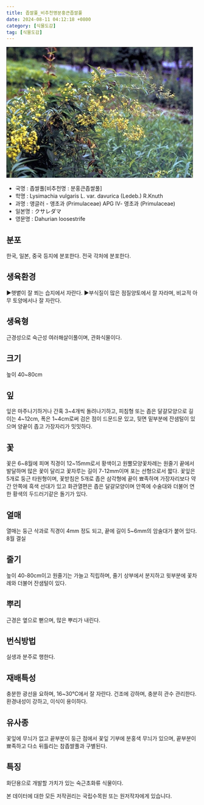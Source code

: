 ```yaml
---
title: 좁쌀풀_비추천명분홍큰좁쌀풀
date: 2024-08-11 04:12:18 +0800
category: [식물도감]
tag: [식물도감]
---
```




![좁쌀풀[비추천명 : 분홍큰좁쌀풀]](/assets/img/fileUpload/plants/basic/Primulaceae/Lysimachia/7607/1_th2.JPG)
- 국명 : 좁쌀풀[비추천명 : 분홍큰좁쌀풀]
- 학명 : Lysimachia vulgaris L. var. davurica (Ledeb.) R.Knuth
- 과명 : 앵글러 - 앵초과 (Primulaceae) APG Ⅳ- 앵초과 (Primulaceae)
- 일본명 : クサレダマ
- 영문명 : Dahurian loosestrife


## 분포
한국, 일본, 중국 등지에 분포한다.
전국 각처에 분포한다.
## 생육환경
▶햇볕이 잘 쬐는 습지에서 자란다.
▶부식질이 많은 점질양토에서 잘 자라며, 비교적 아무 토양에서나 잘 자란다.
## 생육형
근경성으로 숙근성 여러해살이풀이며, 관화식물이다.
## 크기
높이 40~80cm
## 잎
잎은 마주나기하거나 간혹 3~4개씩 돌려나기하고, 피침형 또는 좁은 달걀모양으로 길이는 4~12cm, 폭은 1~4cm로써 검은 점이 드문드문 있고, 뒷면 밑부분에 잔샘털이 있으며 양끝이 좁고 가장자리가 밋밋하다.
## 꽃
꽃은 6~8월에 피며 직경이 12~15mm로서 황색이고 원뿔모양꽃차례는 원줄기 끝에서 발달하며 많은 꽃이 달리고 꽃자루는 길이 7-12mm이며 포는 선형으로서 짧다. 꽃잎은 5개로 둥근 타원형이며, 꽃받침은 5개로 좁은 삼각형에 끝이 뾰족하며 가장자리보다 약간 안쪽에 흑색 선대가 있고 화관열편은 좁은 달걀모양이며 안쪽에 수술대와 더불어 연한 황색의 두드러기같은 돌기가 있다.
## 열매
열매는 둥근 삭과로 직경이 4mm 정도 되고, 끝에 길이 5~6mm의 암술대가 붙어 있다. 8월 결실
## 줄기
높이 40-80cm이고 원줄기는 가늘고 직립하며, 줄기 상부에서 분지하고 윗부분에 꽃차례와 더불어 잔샘털이 있다.
## 뿌리
근경은 옆으로 뻗으며, 많은 뿌리가 내린다.
## 번식방법
실생과 분주로 행한다.
## 재배특성
충분한 광선을 요하며, 16~30℃에서 잘 자란다. 건조에 강하며, 충분히 관수 관리한다. 환경내성이 강하고, 이식이 용이하다.
## 유사종
꽃잎에 무늬가 없고 끝부분이 둥근 점에서 꽃잎 기부에 분홍색 무늬가 있으며, 끝부분이 뾰족하고 다소 뒤틀리는 참좁쌀풀과 구별된다. 
## 특징
화단용으로 개발할 가치가 있는 숙근초화류 식물이다.






본 데이터에 대한 모든 저작권리는 국립수목원 또는 원저작자에게 있습니다.
